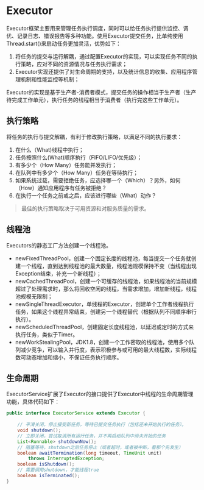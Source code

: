 # Executor
Executor框架主要用来管理任务执行调度，同时可以给任务执行提供监控、调优、记录日志、错误报告等多种功能。使用Executor提交任务，比单纯使用Thread.start()来启动任务更加灵活，优势如下：
1. 将任务的提交与运行解耦，通过配置Executor的实现，可以实现任务不同的执行策略，应对不同的资源情况与任务执行需求；
2. Executor实现还提供了对生命周期的支持，以及统计信息的收集、应用程序管理机制和性能监控等机制；

Executor的实现是基于生产者-消费者模式，提交任务的操作相当于生产者（生产待完成工作单元），执行任务的线程相当于消费者（执行完这些工作单元）。

## 执行策略
将任务的执行与提交解耦，有利于修改执行策略，以满足不同的执行要求：
1. 在什么（What)线程中执行；
2. 任务按照什么(What)顺序执行（FIFO/LIFO/优先级）；
3. 有多少个（How Many）任务能并发执行；
4. 在队列中有多少个（How Many）任务在等待执行；
5. 如果系统过载，需要拒绝任务，应选择哪一个（Which）？另外，如何（How）通知应用程序有任务被拒绝？
6. 在执行一个任务之前或之后，应该进行哪些（What）动作？

> 最佳的执行策略取决于可用资源和对服务质量的需求。

## 线程池
Executors的静态工厂方法创建一个线程池。
- newFixedThreadPool，创建一个固定长度的线程池，每当提交一个任务就创建一个线程，直到达到线程池的最大数量，线程池规模保持不变（当线程出现Exception结束，补充一个新线程）；
- newCachedThreadPool，创建一个可缓存的线程池，如果线程池的当前规模超过了处理需求时，那么将回收空闲的线程，当需求增加，增加新线程，线程池规模无限制；
- newSingleThreadExecutor，单线程的Executor，创建单个工作者线程执行任务，如果这个线程异常结束，创建另一个线程替代（根据队列不同顺序串行执行）。
- newScheduledThreadPool，创建固定长度线程池，以延迟或定时的方式来执行任务，类似于Timer。
- newWorkStealingPool，JDK1.8，创建一个工作密取的线程池，使用多个队列减少竞争，可以输入并行度，表示积极参与或可用的最大线程数，实际线程数可动态增加和缩小，不保证任务执行顺序。

## 生命周期
ExecutorService扩展了Executor的接口提供了Executor中线程的生命周期管理功能，具体代码如下：
```java
public interface ExecutorService extends Executor {
    
    // 平滑关闭，停止接受新任务，等待已提交任务执行（包括还未开始执行的任务）。
    void shutdown();
    // 立即关闭，尝试取消所有运行任务，并不再启动队列中尚未开始的任务
    List<Runnable> shutdownNow();
    // 阻塞等待，shutdown之后任务停止（或者超时，或者被中断，看那个先发生）
    boolean awaitTermination(long timeout, TimeUnit unit)
        throws InterruptedException;
    boolean isShutdown();
    // 需要调用shutdown，才能线程true    
    boolean isTerminated(); 
}
```




